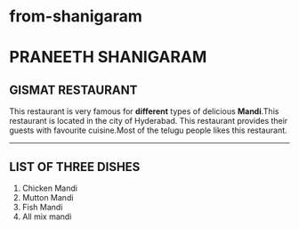 # from-shanigaram
# PRANEETH SHANIGARAM
## GISMAT RESTAURANT
This restaurant is very famous for **different** types of delicious **Mandi**.This restaurant is located in the city of Hyderabad. This restaurant provides their guests with favourite cuisine.Most of the telugu people likes this restaurant.

-------

## LIST OF THREE DISHES
1. Chicken Mandi
2. Mutton Mandi
3. Fish Mandi
4. All mix mandi